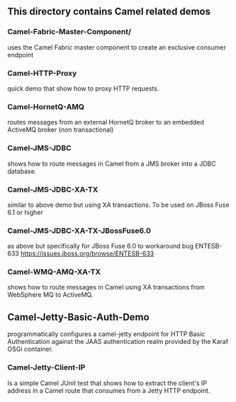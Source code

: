 ## This directory contains Camel related demos

### Camel-Fabric-Master-Component/
uses the Camel Fabric master component to create an exclusive consumer endpoint


### Camel-HTTP-Proxy
quick demo that show how to proxy HTTP requests. 


### Camel-HornetQ-AMQ
routes messages from an external HornetQ broker to an embedded ActiveMQ broker 
(non transactional)


### Camel-JMS-JDBC 
shows how to route messages in Camel from a JMS broker into a JDBC database.


### Camel-JMS-JDBC-XA-TX 
similar to above demo but using XA transactions. To be used on 
JBoss Fuse 6.1 or higher


### Camel-JMS-JDBC-XA-TX-JBossFuse6.0
as above but specifically for JBoss Fuse 6.0 to workaround bug ENTESB-633
https://issues.jboss.org/browse/ENTESB-633


### Camel-WMQ-AMQ-XA-TX
shows how to route messages in Camel using XA transactions from WebSphere MQ
to ActiveMQ.


## Camel-Jetty-Basic-Auth-Demo
programmatically configures a camel-jetty endpoint for HTTP Basic Authentication 
against the JAAS authentication realm provided by the Karaf OSGi container.

### Camel-Jetty-Client-IP
Is a simple Camel JUnit test that shows how to extract the client's IP address 
in a Camel route that consumes from a Jetty HTTP endpoint.

